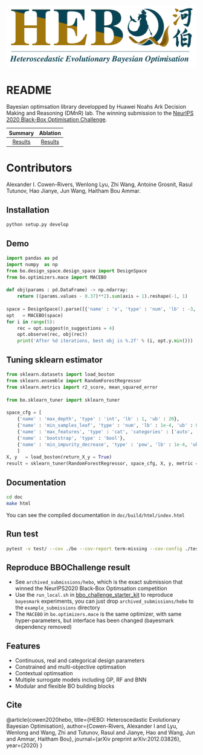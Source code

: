 ![](hebo.png)

# README

Bayesian optimsation library developped by Huawei Noahs Ark Decision Making and Reasoning (DMnR) lab. The winning submission to the [NeurIPS 2020 Black-Box Optimisation Challenge](https://bbochallenge.com/leaderboard). 

Summary             |  Ablation
:-------------------------:|:-------------------------:
[Results]( https://github.com/huawei-noah/noah-research/blob/master/HEBO/summary_plot2.pdf) | [Results](https://github.com/huawei-noah/noah-research/blob/master/HEBO/summary_ablation2.pdf)

# Contributors 

Alexander I. Cowen-Rivers, Wenlong Lyu, Zhi Wang, Antoine Grosnit, Rasul Tutunov, Hao Jianye, Jun Wang, Haitham Bou Ammar.

## Installation

```bash
python setup.py develop
```

## Demo

```python
import pandas as pd
import numpy  as np
from bo.design_space.design_space import DesignSpace
from bo.optimizers.mace import MACEBO

def obj(params : pd.DataFrame) -> np.ndarray:
    return ((params.values - 0.37)**2).sum(axis = 1).reshape(-1, 1)
        
space = DesignSpace().parse([{'name' : 'x', 'type' : 'num', 'lb' : -3, 'ub' : 3}])
opt   = MACEBO(space)
for i in range(5):
    rec = opt.suggest(n_suggestions = 4)
    opt.observe(rec, obj(rec))
    print('After %d iterations, best obj is %.2f' % (i, opt.y.min()))
```

## Tuning sklearn estimator

```python
from sklearn.datasets import load_boston
from sklearn.ensemble import RandomForestRegressor
from sklearn.metrics import r2_score, mean_squared_error

from bo.sklearn_tuner import sklearn_tuner

space_cfg = [
    {'name' : 'max_depth', 'type' : 'int', 'lb' : 1, 'ub' : 20},
    {'name' : 'min_samples_leaf', 'type' : 'num', 'lb' : 1e-4, 'ub' : 0.5},
    {'name' : 'max_features', 'type' : 'cat', 'categories' : ['auto', 'sqrt', 'log2']},
    {'name' : 'bootstrap', 'type' : 'bool'},
    {'name' : 'min_impurity_decrease', 'type' : 'pow', 'lb' : 1e-4, 'ub' : 1.0},
    ]
X, y   = load_boston(return_X_y = True)
result = sklearn_tuner(RandomForestRegressor, space_cfg, X, y, metric = r2_score, max_iter = 16)
```

## Documentation

```bash
cd doc
make html
```

You can see the compiled documentation in `doc/build/html/index.html`

## Run test

```bash
pytest -v test/ --cov ./bo --cov-report term-missing --cov-config ./test/.coveragerc
```

## Reproduce BBOChallenge result

- See `archived_submissions/hebo`, which is the exact submission that winned the NeurIPS2020 Black-Box Optimsation competition
- Use the `run_local.sh` in [bbo_challenge_starter_kit](https://github.com/rdturnermtl/bbo_challenge_starter_kit/) to reproduce `bayesmark` experiments, you can just drop `archived_submissions/hebo` to the `example_submissions` directory
- The `MACEBO` in `bo.optimizers.mace` is the same optimizer, with same hyper-parameters, but interface has been changed (bayesmark dependency removed)


## Features

- Continuous, real and categorical design parameters
- Constrained and multi-objective optimsation
- Contextual optimsation
- Multiple surrogate models including GP, RF and BNN 
- Modular and flexible BO building blocks


## Cite

@article{cowen2020hebo,
  title={HEBO: Heteroscedastic Evolutionary Bayesian Optimisation},
  author={Cowen-Rivers, Alexander I and Lyu, Wenlong and Wang, Zhi and Tutunov, Rasul and Jianye, Hao and Wang, Jun and Ammar, Haitham Bou},
  journal={arXiv preprint arXiv:2012.03826},
  year={2020}
}
